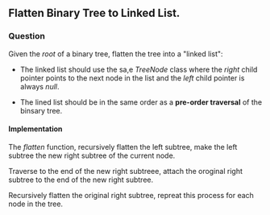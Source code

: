 ## Flatten Binary Tree to Linked List.

### Question

Given the *root* of a binary tree, flatten the tree into a "linked list":

- The linked list should use the sa,e *TreeNode* class where the *right* child pointer points to the next node in the list and the *left* child pointer is always *null*.

- The lined list should be in the same order as a **pre-order traversal** of the binsary tree.

#### Implementation

The *flatten* function, recursively flatten the left subtree, make the left subtree the new right subtree of the current node.

Traverse to the end of the new right subtreee, attach the oroginal right subtree to the end of the new right subtree.

Recursively flatten the original right subtree, repreat this process for each node in the tree.